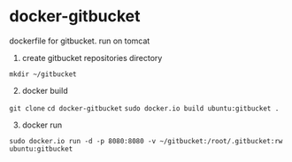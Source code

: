 docker-gitbucket
================

dockerfile for gitbucket. run on tomcat

1. create gitbucket repositories directory

`mkdir ~/gitbucket`

2. docker build

`git clone`
`cd docker-gitbucket`
`sudo docker.io build ubuntu:gitbucket .`

3. docker run 

`sudo docker.io run -d -p 8080:8080 -v ~/gitbucket:/root/.gitbucket:rw ubuntu:gitbucket`

